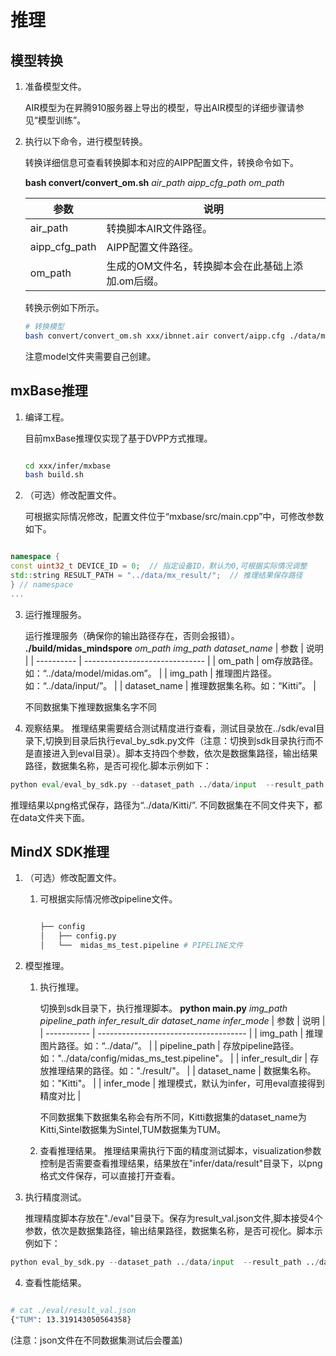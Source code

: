 # 推理

## 模型转换

1. 准备模型文件。

   AIR模型为在昇腾910服务器上导出的模型，导出AIR模型的详细步骤请参见“模型训练”。

2. 执行以下命令，进行模型转换。

   转换详细信息可查看转换脚本和对应的AIPP配置文件，转换命令如下。

   **bash convert/convert_om.sh** *air_path* *aipp_cfg_path* *om_path*

   | 参数          | 说明                                              |
   | ------------- | ------------------------------------------------- |
   | air_path      | 转换脚本AIR文件路径。                             |
   | aipp_cfg_path | AIPP配置文件路径。                                |
   | om_path       | 生成的OM文件名，转换脚本会在此基础上添加.om后缀。 |

   转换示例如下所示。

   ```bash
   # 转换模型
   bash convert/convert_om.sh xxx/ibnnet.air convert/aipp.cfg ./data/model/midas
   ```

   注意model文件夹需要自己创建。

## mxBase推理

1. 编译工程。

   目前mxBase推理仅实现了基于DVPP方式推理。

   ```bash

   cd xxx/infer/mxbase
   bash build.sh

   ```

2. （可选）修改配置文件。

   可根据实际情况修改，配置文件位于“mxbase/src/main.cpp”中，可修改参数如下。

```c++

namespace {
const uint32_t DEVICE_ID = 0;  // 指定设备ID，默认为0,可根据实际情况调整
std::string RESULT_PATH = "../data/mx_result/";  // 推理结果保存路径
} // namespace
...

```

3. 运行推理服务。

   运行推理服务（确保你的输出路径存在，否则会报错）。
   **./build/midas_mindspore**  *om_path* *img_path* *dataset_name*
   | 参数       | 说明                           |
   | ---------- | ------------------------------ |
   | om_path | om存放路径。如：“../data/model/midas.om”。 |
   | img_path | 推理图片路径。如：“../data/input/”。 |
   | dataset_name | 推理数据集名称。如：“Kitti”。 |

   不同数据集下推理数据集名字不同

4. 观察结果。
   推理结果需要结合测试精度进行查看，测试目录放在../sdk/eval目录下,切换到目录后执行eval_by_sdk.py文件（注意：切换到sdk目录执行而不是直接进入到eval目录）。脚本支持四个参数，依次是数据集路径，输出结果路径，数据集名称，是否可视化.脚本示例如下：

```python
python eval/eval_by_sdk.py --dataset_path ../data/input  --result_path ../data --dataset_name Kitti --visualization True
```

   推理结果以png格式保存，路径为“../data/Kitti/”.
   不同数据集在不同文件夹下，都在data文件夹下面。

## MindX SDK推理

1. （可选）修改配置文件。

   1. 可根据实际情况修改pipeline文件。

      ```python

      ├── config
      │   ├── config.py
      │   └──  midas_ms_test.pipeline # PIPELINE文件

      ```

2. 模型推理。

   1. 执行推理。

      切换到sdk目录下，执行推理脚本。
      **python main.py**  *img_path* *pipeline_path* *infer_result_dir* *dataset_name* *infer_mode*
      | 参数        | 说明                                  |
      | ----------- | ------------------------------------- |
      | img_path  | 推理图片路径。如：“../data/”。        |
      | pipeline_path | 存放pipeline路径。如："../data/config/midas_ms_test.pipeline"。 |
      | infer_result_dir | 存放推理结果的路径。如："./result/"。 |
      | dataset_name | 数据集名称。如："Kitti"。 |
      | infer_mode | 推理模式，默认为infer，可用eval直接得到精度对比 |

      不同数据集下数据集名称会有所不同，Kitti数据集的dataset_name为Kitti,Sintel数据集为Sintel,TUM数据集为TUM。

   2. 查看推理结果。
      推理结果需执行下面的精度测试脚本，visualization参数控制是否需要查看推理结果，结果放在"infer/data/result"目录下，以png格式文件保存，可以直接打开查看。

3. 执行精度测试。

   推理精度脚本存放在"./eval"目录下。保存为result_val.json文件,脚本接受4个参数，依次是数据集路径，输出结果路径，数据集名称，是否可视化。脚本示例如下：

```python
python eval_by_sdk.py --dataset_path ../data/input  --result_path ../data/result  --dataset_name Kitti --visualization True
```

4. 查看性能结果。

```bash

# cat ./eval/result_val.json
{"TUM": 13.319143050564358}

```

(注意：json文件在不同数据集测试后会覆盖)

